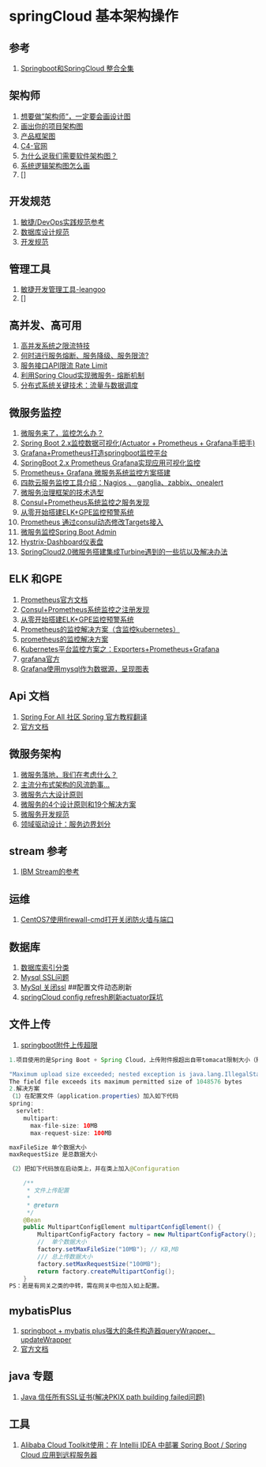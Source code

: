 # springCloud 基本架构操作

## 参考
1. [Springboot和SpringCloud 整合全集](https://github.com/heibaiying/spring-samples-for-all)

## 架构师
1. [想要做”架构师“，一定要会画设计图](https://blog.csdn.net/mxw2552261/article/details/79447798)
2. [画出你的项目架构图](https://www.jianshu.com/p/8d50c6ebefdd)
3. [产品框架图](https://blog.csdn.net/pmcaff2008/article/details/78111282)
4. [C4-官网](https://c4model.com/)
5. [为什么说我们需要软件架构图？](https://www.infoq.cn/article/GhprrUlOYyOqS8*FR1pH)
6. [系统逻辑架构图怎么画](https://jingyan.baidu.com/article/86f4a73ec5a78c37d652692a.html)
7. []
## 开发规范
1. [敏捷/DevOps实践规范参考](https://choerodon.io/zh/docs/practice-specification-reference/)
2. [数据库设计规范](https://choerodon.io/zh/docs/practice-specification-reference/database-design-specification/)
3. [开发规范](https://choerodon.io/zh/docs/practice-specification-reference/development/)
## 管理工具
1. [敏捷开发管理工具-leangoo](https://www.leangoo.com/leangoo_guide.html)
2. []
## 高并发、高可用
1. [高并发系统之限流特技](https://blog.csdn.net/g_hongjin/article/details/51649246)
2. [何时进行服务熔断、服务降级、服务限流?](https://blog.csdn.net/llianlianpay/article/details/79768890)
3. [服务接口API限流 Rate Limit](https://www.cnblogs.com/exceptioneye/p/4783904.html)
4. [利用Spring Cloud实现微服务- 熔断机制](https://www.cnblogs.com/lvgg/p/7843809.html)
5. [分布式系统关键技术：流量与数据调度](https://www.jianshu.com/p/2e5bd71589a5)

## 微服务监控
1. [微服务来了，监控怎么办？](https://blog.csdn.net/guwei9111986/article/details/51798394)
2. [Spring Boot 2.x监控数据可视化(Actuator + Prometheus + Grafana手把手)](http://www.itmuch.com/spring-boot/actuator-prometheus-grafana/)
3. [Grafana+Prometheus打造springboot监控平台](https://blog.csdn.net/liufei198613/article/details/82460883)
4. [SpringBoot 2.x Prometheus Grafana实现应用可视化监控](https://blog.csdn.net/qq_22097749/article/details/80936842)
5. [Prometheus+ Grafana 微服务系统监控方案搭建](https://blog.csdn.net/zjh_746140129/article/details/80461210)
6. [四款云服务监控工具介绍：Nagios 、 ganglia、zabbix、onealert](https://www.cnblogs.com/haochuang/p/6560746.html)
7. [微服务治理框架的技术选型](https://www.docin.com/p-2051113237.html)
8. [Consul+Prometheus系统监控之服务发现](https://www.jianshu.com/p/242c25332374)
9. [从零开始搭建ELK+GPE监控预警系统](https://www.cnblogs.com/smallSevens/p/7860461.html)
10. [Prometheus 通过consul动态修改Targets接入](https://blog.csdn.net/poorcoder_/article/details/79120218)
11. [微服务监控Spring Boot Admin](https://www.cnblogs.com/cralor/p/9258979.html)
12. [Hystrix-Dashboard仪表盘](https://www.cnblogs.com/happyflyingpig/p/8372485.html)
13. [SpringCloud2.0微服务搭建集成Turbine遇到的一些坑以及解决办法](https://blog.csdn.net/weixin_39080216/article/details/80784483)
## ELK 和GPE
1. [Prometheus官方文档](https://github.com/prometheus/docs/blob/master/content/docs/operating/integrations.md)
2. [Consul+Prometheus系统监控之注册发现](https://it.baiked.com/consul/2358.html)
3. [从零开始搭建ELK+GPE监控预警系统](https://www.cnblogs.com/smallSevens/p/7860461.html)
4. [Prometheus的监控解决方案（含监控kubernetes）](https://blog.csdn.net/guoyinzhao/article/details/81283761)
5. [prometheus的监控解决方案](https://www.cnblogs.com/think-in-java/p/9094635.html)
6. [Kubernetes平台监控方案之：Exporters+Prometheus+Grafana](https://blog.csdn.net/liukuan73/article/details/78881008)
7. [grafana官方](https://grafana.com/docs/)
8. [Grafana使用mysql作为数据源，呈现图表](https://blog.csdn.net/weixin_34114823/article/details/87548379)
## Api 文档
1. [Spring For All 社区 Spring 官方教程翻译](http://www.spring4all.com/article/558)
2. [官方文档](https://spring.io/guides)
## 微服务架构
1. [微服务落地，我们在考虑什么？](https://www.infoq.cn/article/D-cBEauI4oTVqwUsx5Fk)
2. [主流分布式架构的风流韵事...](https://www.cnblogs.com/hafiz/p/9236664.html)
3. [微服务六大设计原则](https://www.jianshu.com/p/4e582616d565)
4. [微服务的4个设计原则和19个解决方案](https://www.cnblogs.com/HigginCui/p/10460807.html)
5. [微服务开发规范](https://choerodon.io/zh/docs/practice-specification-reference/development/developmen-to-micro-services/)
6. [领域驱动设计：服务边界划分](https://qinnnyul.github.io/2018/08/13/ddd-concept/#more)
## stream 参考
1. [IBM Stream的参考](https://www.ibm.com/developerworks/cn/java/j-lo-java8streamapi/)
## 运维
1. [CentOS7使用firewall-cmd打开关闭防火墙与端口](https://blog.csdn.net/s_p_j/article/details/80979450)

## 数据库
1. [数据库索引分类](https://www.cnblogs.com/zsc1/p/9230096.html)
2. [Mysql SSL问题](https://blog.csdn.net/oopsangle/article/details/59529969)
3. [MySql 关闭ssl](https://blog.csdn.net/weixin_34273481/article/details/87240943)
##配置文件动态刷新
1. [springCloud config refresh刷新actuator踩坑](https://blog.csdn.net/sdrfengmi/article/details/86622556)

## 文件上传
1. [springboot附件上传超限](https://blog.csdn.net/qq_25446311/article/details/78600354)
```java 
1.项目使用的是Spring Boot + Spring Cloud，上传附件报超出自带tomacat限制大小（默认1M）

"Maximum upload size exceeded; nested exception is java.lang.IllegalStateException: org.apache.tomcat.util.http.fileupload.FileUploadBase$FileSizeLimitExceededException: 
The field file exceeds its maximum permitted size of 1048576 bytes
2.解决方案 
（1）在配置文件（application.properties）加入如下代码
spring:
  servlet:
    multipart:
      max-file-size: 10MB
      max-request-size: 100MB

maxFileSize 单个数据大小 
maxRequestSize 是总数据大小

（2）把如下代码放在启动类上，并在类上加入@Configuration

    /**
     * 文件上传配置
     * 
     * @return
     */
    @Bean
    public MultipartConfigElement multipartConfigElement() {
        MultipartConfigFactory factory = new MultipartConfigFactory();
        //  单个数据大小
        factory.setMaxFileSize("10MB"); // KB,MB
        /// 总上传数据大小
        factory.setMaxRequestSize("100MB");
        return factory.createMultipartConfig();
    }
PS：若是有网关之类的中转，需在网关中也加入如上配置。
```
## mybatisPlus
1. [springboot + mybatis plus强大的条件构造器queryWrapper、updateWrapper](https://blog.csdn.net/m0_37034294/article/details/82917234)
2. [官方文档](https://mp.baomidou.com/guide/wrapper.html#abstractwrapper)

## java 专题
1. [Java 信任所有SSL证书(解决PKIX path building failed问题)](https://blog.csdn.net/zziamalei/article/details/46520797)

## 工具
1. [Alibaba Cloud Toolkit使用：在 Intellij IDEA 中部署 Spring Boot / Spring Cloud 应用到远程服务器](https://blog.csdn.net/w1014074794/article/details/87364996)